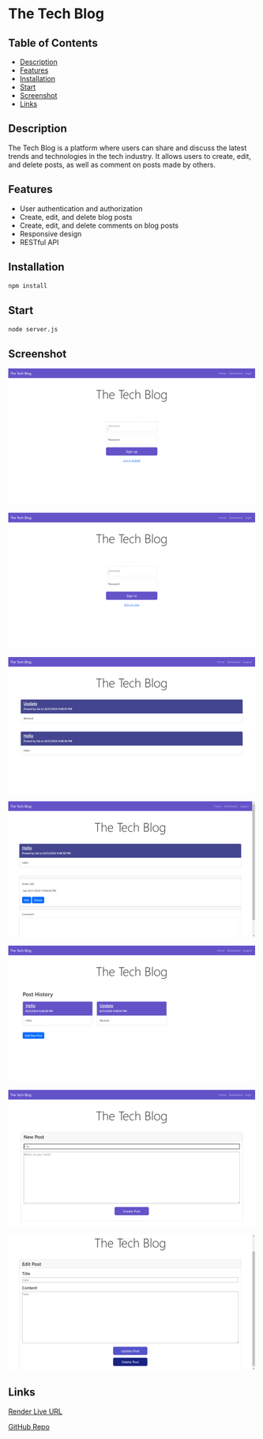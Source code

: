 # The Tech Blog

## Table of Contents
- [Description](#description)
- [Features](#features)
- [Installation](#installation)
- [Start](#start)
- [Screenshot](#screenshot)
- [Links](#links)

## Description
The Tech Blog is a platform where users can share and discuss the latest trends and technologies in the tech industry. It allows users to create, edit, and delete posts, as well as comment on posts made by others.

## Features
- User authentication and authorization
- Create, edit, and delete blog posts
- Create, edit, and delete comments on blog posts
- Responsive design
- RESTful API

## Installation
 ```
npm install
  ```

## Start
 ```
node server.js 
  ```
## Screenshot
![alttext](./assets/The-Tech-Blog.SignUp.png)

![alttext](./assets/The-Tech-Blog.LogIn.png)

![alttext](./assets/The-Tech-Blog.Home.png)

![alttext](./assets/The-Tech-Blog.Comments.png)

![alttext](./assets/The-Tech-Blog.Dashboard.png)

![alttext](./assets/The-Tech-Blog.AddPost.png)

![alttext](./assets/The-Tech-Blog.EditPost.png)

## Links

[Render Live URL](https://the-tech-blog-nml3.onrender.com)

[GitHub Repo](https://github.com/zoniaramirez/the-tech-blog)
